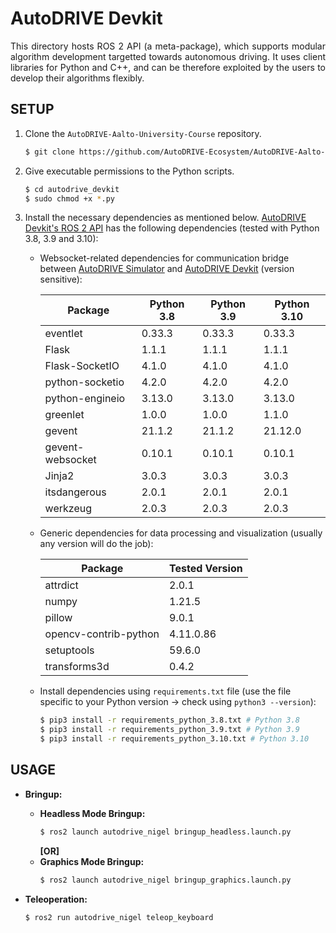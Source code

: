 # AutoDRIVE Devkit

<p align="justify">
This directory hosts ROS 2 API (a meta-package), which supports modular algorithm development targetted towards autonomous driving. It uses client libraries for Python and C++, and can be therefore exploited by the users to develop their algorithms flexibly.
</p>

## SETUP

1. Clone the `AutoDRIVE-Aalto-University-Course` repository.
    ```bash
    $ git clone https://github.com/AutoDRIVE-Ecosystem/AutoDRIVE-Aalto-University-Course.git
    ```
2. Give executable permissions to the Python scripts.
   ```bash
   $ cd autodrive_devkit
   $ sudo chmod +x *.py
   ```
4. Install the necessary dependencies as mentioned below.
    [AutoDRIVE Devkit's ROS 2 API](https://github.com/AutoDRIVE-Ecosystem/AutoDRIVE-Aalto-University-Course/tree/main/autodrive_devkit) has the following dependencies (tested with Python 3.8, 3.9 and 3.10):
    
    - Websocket-related dependencies for communication bridge between [AutoDRIVE Simulator](https://github.com/AutoDRIVE-Ecosystem/AutoDRIVE-Aalto-University-Course/tree/main/autodrive_simulator) and [AutoDRIVE Devkit](https://github.com/AutoDRIVE-Ecosystem/AutoDRIVE-Aalto-University-Course/tree/main/autodrive_devkit) (version sensitive):
    
      | Package            | Python 3.8 | Python 3.9 | Python 3.10 |
      |--------------------|------------|------------|-------------|
      | eventlet           | 0.33.3     | 0.33.3     | 0.33.3      |
      | Flask              | 1.1.1      | 1.1.1      | 1.1.1       |
      | Flask-SocketIO     | 4.1.0      | 4.1.0      | 4.1.0       |
      | python-socketio    | 4.2.0      | 4.2.0      | 4.2.0       |
      | python-engineio    | 3.13.0     | 3.13.0     | 3.13.0      |
      | greenlet           | 1.0.0      | 1.0.0      | 1.1.0       |
      | gevent             | 21.1.2     | 21.1.2     | 21.12.0     |
      | gevent-websocket   | 0.10.1     | 0.10.1     | 0.10.1      |
      | Jinja2             | 3.0.3      | 3.0.3      | 3.0.3       |
      | itsdangerous       | 2.0.1      | 2.0.1      | 2.0.1       |
      | werkzeug           | 2.0.3      | 2.0.3      | 2.0.3       |
    
    - Generic dependencies for data processing and visualization (usually any version will do the job):
    
      | Package               | Tested Version |
      |-----------------------|----------------|
      | attrdict              | 2.0.1          |
      | numpy                 | 1.21.5         |
      | pillow                | 9.0.1          |
      | opencv-contrib-python | 4.11.0.86      |
      | setuptools            | 59.6.0         |
      | transforms3d          | 0.4.2          |
  
    - Install dependencies using `requirements.txt` file (use the file specific to your Python version &#8594; check using `python3 --version`):

      ```bash
      $ pip3 install -r requirements_python_3.8.txt # Python 3.8
      $ pip3 install -r requirements_python_3.9.txt # Python 3.9
      $ pip3 install -r requirements_python_3.10.txt # Python 3.10
      ```

## USAGE

- **Bringup:**
    - **Headless Mode Bringup:**
      ```bash
      $ ros2 launch autodrive_nigel bringup_headless.launch.py
      ```
      **[OR]**
    - **Graphics Mode Bringup:**
      ```bash
      $ ros2 launch autodrive_nigel bringup_graphics.launch.py
      ```

- **Teleoperation:**
  ```bash
  $ ros2 run autodrive_nigel teleop_keyboard
  ```